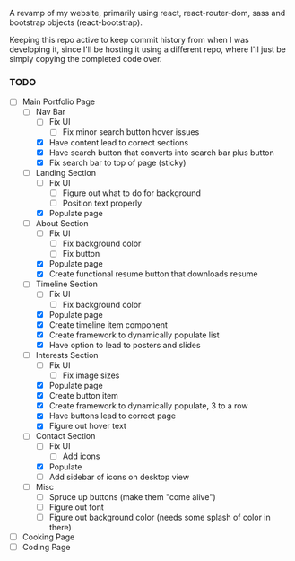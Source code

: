 A revamp of my website, primarily using react, react-router-dom, sass and bootstrap objects (react-bootstrap).

Keeping this repo active to keep commit history from when I was developing it, since I'll be hosting it using a different repo, where I'll just be simply copying the completed code over.

### TODO

- [ ] Main Portfolio Page
  - [ ] Nav Bar
    - [ ] Fix UI
      - [ ] Fix minor search button hover issues
    - [x] Have content lead to correct sections
    - [x] Have search button that converts into search bar plus button
    - [x] Fix search bar to top of page (sticky)
  - [ ] Landing Section
    - [ ] Fix UI
      - [ ] Figure out what to do for background
      - [ ] Position text properly
    - [x] Populate page
  - [ ] About Section
    - [ ] Fix UI
      - [ ] Fix background color
      - [ ] Fix button
    - [x] Populate page
    - [x] Create functional resume button that downloads resume
  - [ ] Timeline Section
    - [ ] Fix UI
      - [ ] Fix background color
    - [x] Populate page
    - [x] Create timeline item component
    - [x] Create framework to dynamically populate list
    - [x] Have option to lead to posters and slides
  - [ ] Interests Section
    - [ ] Fix UI
      - [ ] Fix image sizes
    - [x] Populate page
    - [x] Create button item
    - [x] Create framework to dynamically populate, 3 to a row
    - [x] Have buttons lead to correct page
    - [x] Figure out hover text
  - [ ] Contact Section
    - [ ] Fix UI
      - [ ] Add icons
    - [x] Populate
    - [ ] Add sidebar of icons on desktop view
  - [ ] Misc
    - [ ] Spruce up buttons (make them "come alive")
    - [ ] Figure out font
    - [ ] Figure out background color (needs some splash of color in there)
- [ ] Cooking Page
- [ ] Coding Page

